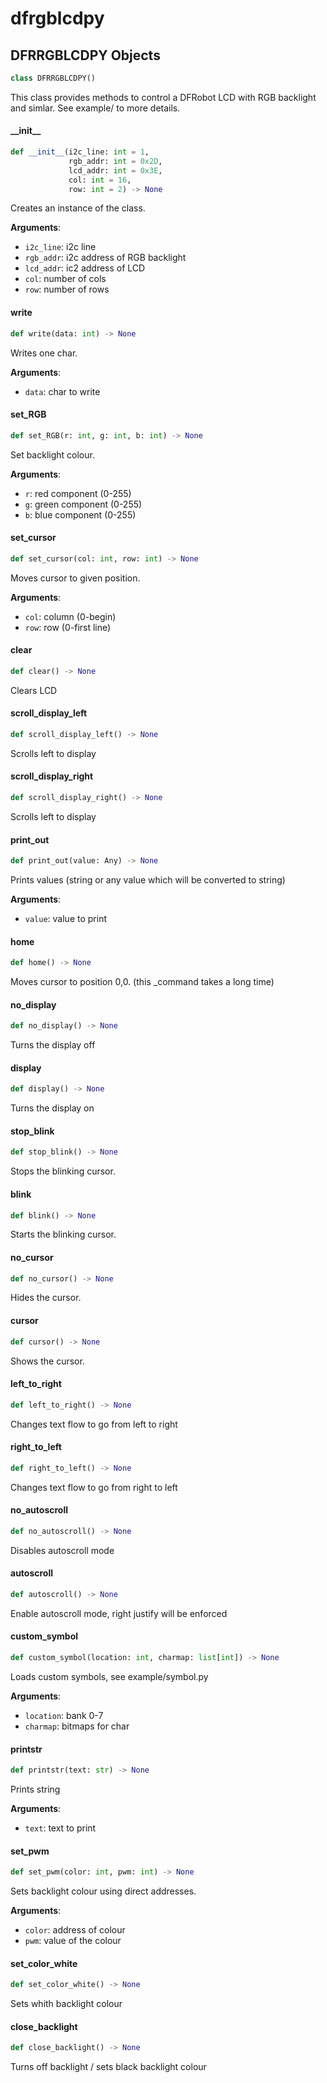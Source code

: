 <a id="dfrgblcdpy"></a>

# dfrgblcdpy

<a id="dfrgblcdpy.DFRRGBLCDPY"></a>

## DFRRGBLCDPY Objects

```python
class DFRRGBLCDPY()
```

This class provides methods to control a DFRobot LCD with RGB backlight and
simlar. See example/ to more details.

<a id="dfrgblcdpy.DFRRGBLCDPY.__init__"></a>

#### \_\_init\_\_

```python
def __init__(i2c_line: int = 1,
             rgb_addr: int = 0x2D,
             lcd_addr: int = 0x3E,
             col: int = 16,
             row: int = 2) -> None
```

Creates an instance of the class.

**Arguments**:

- `i2c_line`: i2c line
- `rgb_addr`: i2c address of RGB backlight
- `lcd_addr`: ic2 address of LCD
- `col`: number of cols
- `row`: number of rows

<a id="dfrgblcdpy.DFRRGBLCDPY.write"></a>

#### write

```python
def write(data: int) -> None
```

Writes one char.

**Arguments**:

- `data`: char to write

<a id="dfrgblcdpy.DFRRGBLCDPY.set_RGB"></a>

#### set\_RGB

```python
def set_RGB(r: int, g: int, b: int) -> None
```

Set backlight colour.

**Arguments**:

- `r`: red component (0-255)
- `g`: green component (0-255)
- `b`: blue component (0-255)

<a id="dfrgblcdpy.DFRRGBLCDPY.set_cursor"></a>

#### set\_cursor

```python
def set_cursor(col: int, row: int) -> None
```

Moves cursor to given position.

**Arguments**:

- `col`: column (0-begin)
- `row`: row (0-first line)

<a id="dfrgblcdpy.DFRRGBLCDPY.clear"></a>

#### clear

```python
def clear() -> None
```

Clears LCD

<a id="dfrgblcdpy.DFRRGBLCDPY.scroll_display_left"></a>

#### scroll\_display\_left

```python
def scroll_display_left() -> None
```

Scrolls left to display

<a id="dfrgblcdpy.DFRRGBLCDPY.scroll_display_right"></a>

#### scroll\_display\_right

```python
def scroll_display_right() -> None
```

Scrolls left to display

<a id="dfrgblcdpy.DFRRGBLCDPY.print_out"></a>

#### print\_out

```python
def print_out(value: Any) -> None
```

Prints values (string or any value which will be converted to string)

**Arguments**:

- `value`: value to print

<a id="dfrgblcdpy.DFRRGBLCDPY.home"></a>

#### home

```python
def home() -> None
```

Moves cursor to position 0,0.
(this _command takes a long time)

<a id="dfrgblcdpy.DFRRGBLCDPY.no_display"></a>

#### no\_display

```python
def no_display() -> None
```

Turns the display off

<a id="dfrgblcdpy.DFRRGBLCDPY.display"></a>

#### display

```python
def display() -> None
```

Turns the display on

<a id="dfrgblcdpy.DFRRGBLCDPY.stop_blink"></a>

#### stop\_blink

```python
def stop_blink() -> None
```

Stops the blinking cursor.

<a id="dfrgblcdpy.DFRRGBLCDPY.blink"></a>

#### blink

```python
def blink() -> None
```

Starts the blinking cursor.

<a id="dfrgblcdpy.DFRRGBLCDPY.no_cursor"></a>

#### no\_cursor

```python
def no_cursor() -> None
```

Hides the cursor.

<a id="dfrgblcdpy.DFRRGBLCDPY.cursor"></a>

#### cursor

```python
def cursor() -> None
```

Shows the cursor.

<a id="dfrgblcdpy.DFRRGBLCDPY.left_to_right"></a>

#### left\_to\_right

```python
def left_to_right() -> None
```

Changes text flow to go from left to right

<a id="dfrgblcdpy.DFRRGBLCDPY.right_to_left"></a>

#### right\_to\_left

```python
def right_to_left() -> None
```

Changes text flow to go from right to left

<a id="dfrgblcdpy.DFRRGBLCDPY.no_autoscroll"></a>

#### no\_autoscroll

```python
def no_autoscroll() -> None
```

Disables autoscroll mode

<a id="dfrgblcdpy.DFRRGBLCDPY.autoscroll"></a>

#### autoscroll

```python
def autoscroll() -> None
```

Enable autoscroll mode, right justify will be enforced

<a id="dfrgblcdpy.DFRRGBLCDPY.custom_symbol"></a>

#### custom\_symbol

```python
def custom_symbol(location: int, charmap: list[int]) -> None
```

Loads custom symbols, see example/symbol.py

**Arguments**:

- `location`: bank 0-7
- `charmap`: bitmaps for char

<a id="dfrgblcdpy.DFRRGBLCDPY.printstr"></a>

#### printstr

```python
def printstr(text: str) -> None
```

Prints string

**Arguments**:

- `text`: text to print

<a id="dfrgblcdpy.DFRRGBLCDPY.set_pwm"></a>

#### set\_pwm

```python
def set_pwm(color: int, pwm: int) -> None
```

Sets backlight colour using direct addresses.

**Arguments**:

- `color`: address of colour
- `pwm`: value of the colour

<a id="dfrgblcdpy.DFRRGBLCDPY.set_color_white"></a>

#### set\_color\_white

```python
def set_color_white() -> None
```

Sets whith backlight colour

<a id="dfrgblcdpy.DFRRGBLCDPY.close_backlight"></a>

#### close\_backlight

```python
def close_backlight() -> None
```

Turns off backlight / sets black backlight colour

